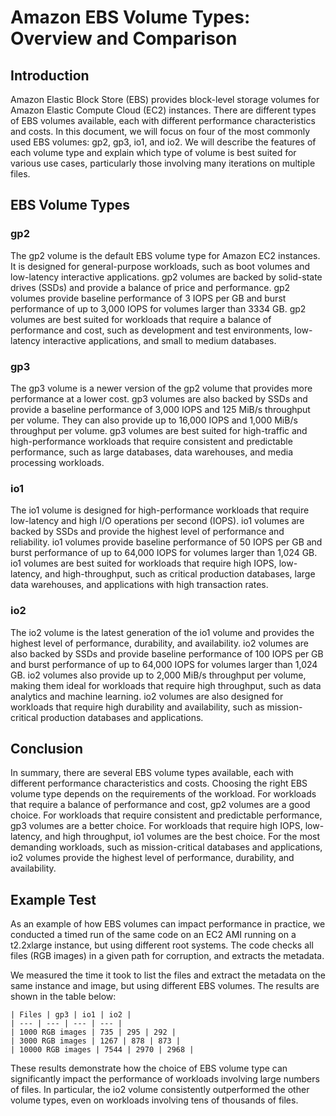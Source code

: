 # Amazon EBS Volume Types: Overview and Comparison

## Introduction
Amazon Elastic Block Store (EBS) provides block-level storage volumes for Amazon Elastic Compute Cloud (EC2) instances. There are different types of EBS volumes available, each with different performance characteristics and costs. In this document, we will focus on four of the most commonly used EBS volumes: gp2, gp3, io1, and io2. We will describe the features of each volume type and explain which type of volume is best suited for various use cases, particularly those involving many iterations on multiple files.

## EBS Volume Types

### gp2
The gp2 volume is the default EBS volume type for Amazon EC2 instances. It is designed for general-purpose workloads, such as boot volumes and low-latency interactive applications. gp2 volumes are backed by solid-state drives (SSDs) and provide a balance of price and performance. gp2 volumes provide baseline performance of 3 IOPS per GB and burst performance of up to 3,000 IOPS for volumes larger than 3334 GB. gp2 volumes are best suited for workloads that require a balance of performance and cost, such as development and test environments, low-latency interactive applications, and small to medium databases.

### gp3
The gp3 volume is a newer version of the gp2 volume that provides more performance at a lower cost. gp3 volumes are also backed by SSDs and provide a baseline performance of 3,000 IOPS and 125 MiB/s throughput per volume. They can also provide up to 16,000 IOPS and 1,000 MiB/s throughput per volume. gp3 volumes are best suited for high-traffic and high-performance workloads that require consistent and predictable performance, such as large databases, data warehouses, and media processing workloads.

### io1
The io1 volume is designed for high-performance workloads that require low-latency and high I/O operations per second (IOPS). io1 volumes are backed by SSDs and provide the highest level of performance and reliability. io1 volumes provide baseline performance of 50 IOPS per GB and burst performance of up to 64,000 IOPS for volumes larger than 1,024 GB. io1 volumes are best suited for workloads that require high IOPS, low-latency, and high-throughput, such as critical production databases, large data warehouses, and applications with high transaction rates.

### io2
The io2 volume is the latest generation of the io1 volume and provides the highest level of performance, durability, and availability. io2 volumes are also backed by SSDs and provide baseline performance of 100 IOPS per GB and burst performance of up to 64,000 IOPS for volumes larger than 1,024 GB. io2 volumes also provide up to 2,000 MiB/s throughput per volume, making them ideal for workloads that require high throughput, such as data analytics and machine learning. io2 volumes are also designed for workloads that require high durability and availability, such as mission-critical production databases and applications.

## Conclusion
In summary, there are several EBS volume types available, each with different performance characteristics and costs. Choosing the right EBS volume type depends on the requirements of the workload. For workloads that require a balance of performance and cost, gp2 volumes are a good choice. For workloads that require consistent and predictable performance, gp3 volumes are a better choice. For workloads that require high IOPS, low-latency, and high throughput, io1 volumes are the best choice. For the most demanding workloads, such as mission-critical databases and applications, io2 volumes provide the highest level of performance, durability, and availability.


## Example Test

As an example of how EBS volumes can impact performance in practice, we conducted a timed run of the same code on an EC2 AMI running on a t2.2xlarge instance, but using different root systems. The code checks all files (RGB images) in a given path for corruption, and extracts the metadata.

We measured the time it took to list the files and extract the metadata on the same instance and image, but using different EBS volumes. The results are shown in the table below:

```
| Files | gp3 | io1 | io2 |
| --- | --- | --- | --- |
| 1000 RGB images | 735 | 295 | 292 |
| 3000 RGB images | 1267 | 878 | 873 |
| 10000 RGB images | 7544 | 2970 | 2968 |
```
These results demonstrate how the choice of EBS volume type can significantly impact the performance of workloads involving large numbers of files. In particular, the io2 volume consistently outperformed the other volume types, even on workloads involving tens of thousands of files.

